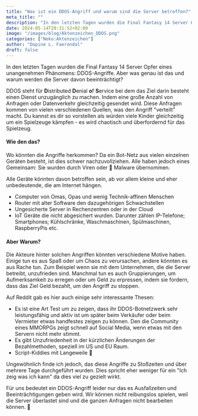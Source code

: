 ```yaml
---
title: "Was ist ein DDOS-Angriff und warum sind die Server betroffen?"
meta_title: ""
description: "In den letzten Tagen wurden die Final Fantasy 14 Server Opfer eines unangenehmen Phänomens: DDOS-Angriffe."
date: 2024-05-14T20:31:52+02:00
image: "/images/blog/Aktenzeichen_DDOS.png"
categories: ["Neko:Aktenzeichen"]
author: "Dopine L. Faerondal"
draft: false
---
```


In den letzten Tagen wurden die Final Fantasy 14 Server Opfer eines unangenehmen Phänomens: DDOS-Angriffe. Aber was genau ist das und warum werden die Server davon beeinträchtigt?

DDOS steht für **D**istributed **D**enial **o**f **S**ervice bei dem das Ziel darin besteht einen Dienst unzugänglich zu machen. Indem eine große Anzahl von Anfragen oder Datenverkehr gleichzeitig gesendet wird. Diese Anfragen kommen von vielen verschiedenen Quellen, was den Angriff "verteilt" macht. Du kannst es dir so vorstellen als würden viele Kinder gleichzeitig um ein Spielzeuge kämpfen - es wird chaotisch und überfordernd für das Spielzeug.

#### Wie den das?

Wo könnten die Angriffe herkommen? Da ein Bot-Netz aus vielen einzelnen Geräten besteht, ist dies schwer nachzuvollziehen. Alle haben jedoch eines Gemeinsam: Sie wurden durch Viren oder :space_invader: Malware übernommen.

Alle Geräte könnten davon betroffen sein, ab vor allem kleine und eher unbedeutende, die am Internet hängen.

* Computer von Omas, Opas und wenig Technik-affinen Menschen
* Router mit alter Software den dazugehörigen Schwachstellen
* Ungesicherte Server in Rechenzentren oder in der Cloud
* IoT Geräte die nicht abgesichert wurden. Darunter zählen IP-Telefone; Smartphones; Kühlschränke, Waschmaschinen, Spülmaschinen, RaspberryPis etc.

#### Aber Warum?

Die Akteure hinter solchen Angriffen könnten verschiedene Motive haben. Einige tun es aus Spaß oder um Chaos zu verursachen, andere könnten es aus Rache tun. Zum Beispiel wenn sie mit dem Unternehmen, die die Server betreibt, unzufrieden sind. Manchmal tun es auch Gruppierungen, um Aufmerksamkeit zu erregen oder um Geld zu erpressen, indem sie fordern, dass das Ziel Geld bezahlt, um den Angriff zu stoppen.

Auf Reddit gab es hier auch einige sehr interessante Thesen:

* Es ist eine Art Test um zu zeigen, dass ihr DDOS-Botnetzwerk sehr leistungsfähig und aktiv ist um später beim Verkäufer oder beim Vermieter etwas handfestes zeigen zu können. Den die Community eines MMORPGs zeigt schnell auf Social Media, wenn etwas mit den Servern nicht mehr stimmt.
* Es gibt Unzufriedenheit in der kürzlichen Änderungen der Bezahlmethoden, speziell im US und EU Raum.
* Script-Kiddies mit Langeweile :hankey:

Ungewöhnlich finde ich jedoch, das diese Angriffe zu Stoßzeiten und über mehrere Tage durchgeführt wurden. Dies spricht eher weniger für ein "Ich zeig was ich kann" da dies viel zu gezielt wirkt.

Für uns bedeutet ein DDOS-Angriff leider nur das es Ausfallzeiten und Beeinträchtigungen geben wird. Wir können nicht reibungslos spielen, weil die Server überlastet sind und die ganzen Anfragen nicht bearbeiten können. :shrug: